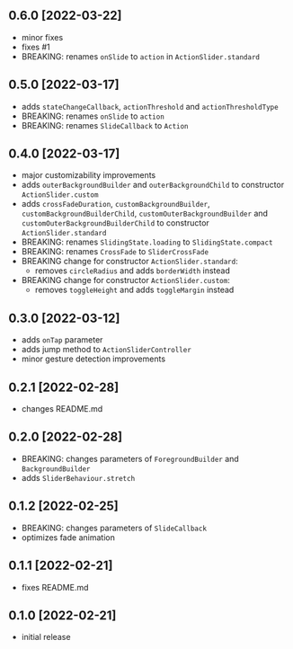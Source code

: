 ## 0.6.0 [2022-03-22]
- minor fixes
- fixes #1
- BREAKING: renames `onSlide` to `action` in `ActionSlider.standard`

## 0.5.0 [2022-03-17]
- adds `stateChangeCallback`, `actionThreshold` and `actionThresholdType`
- BREAKING: renames `onSlide` to `action`
- BREAKING: renames `SlideCallback` to `Action`

## 0.4.0 [2022-03-17]
- major customizability improvements
- adds `outerBackgroundBuilder` and `outerBackgroundChild` to constructor `ActionSlider.custom`
- adds `crossFadeDuration`, `customBackgroundBuilder`, `customBackgroundBuilderChild`, `customOuterBackgroundBuilder` and `customOuterBackgroundBuilderChild` to constructor `ActionSlider.standard`
- BREAKING: renames `SlidingState.loading` to `SlidingState.compact`
- BREAKING: renames `CrossFade` to `SliderCrossFade`
- BREAKING change for constructor `ActionSlider.standard`:
  - removes `circleRadius` and adds `borderWidth` instead
- BREAKING change for constructor `ActionSlider.custom`:
  - removes `toggleHeight` and adds `toggleMargin` instead

## 0.3.0 [2022-03-12]
- adds `onTap` parameter
- adds jump method to `ActionSliderController`
- minor gesture detection improvements

## 0.2.1 [2022-02-28]
- changes README.md

## 0.2.0 [2022-02-28]
- BREAKING: changes parameters of `ForegroundBuilder` and `BackgroundBuilder`
- adds `SliderBehaviour.stretch`

## 0.1.2 [2022-02-25]
- BREAKING: changes parameters of `SlideCallback`
- optimizes fade animation

## 0.1.1 [2022-02-21]
- fixes README.md

## 0.1.0 [2022-02-21]
- initial release
